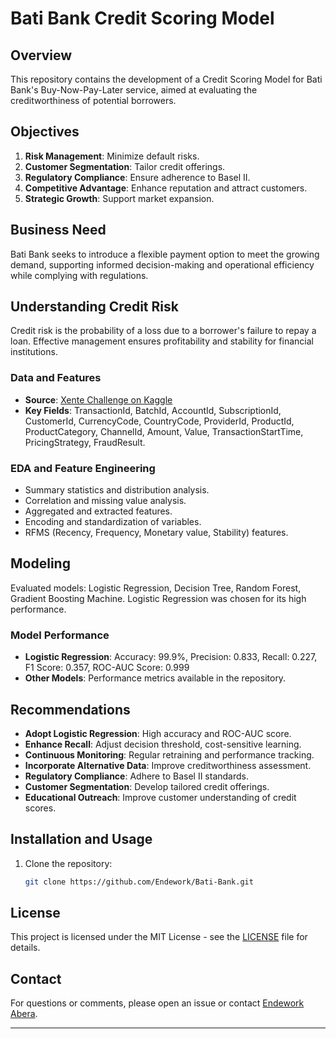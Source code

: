 # Bati Bank Credit Scoring Model

## Overview

This repository contains the development of a Credit Scoring Model for Bati Bank's Buy-Now-Pay-Later service, aimed at evaluating the creditworthiness of potential borrowers.

## Objectives

1. **Risk Management**: Minimize default risks.
2. **Customer Segmentation**: Tailor credit offerings.
3. **Regulatory Compliance**: Ensure adherence to Basel II.
4. **Competitive Advantage**: Enhance reputation and attract customers.
5. **Strategic Growth**: Support market expansion.

## Business Need

Bati Bank seeks to introduce a flexible payment option to meet the growing demand, supporting informed decision-making and operational efficiency while complying with regulations.

## Understanding Credit Risk

Credit risk is the probability of a loss due to a borrower's failure to repay a loan. Effective management ensures profitability and stability for financial institutions.

### Data and Features

- **Source**: [Xente Challenge on Kaggle](https://www.kaggle.com/xentechallenge)
- **Key Fields**: TransactionId, BatchId, AccountId, SubscriptionId, CustomerId, CurrencyCode, CountryCode, ProviderId, ProductId, ProductCategory, ChannelId, Amount, Value, TransactionStartTime, PricingStrategy, FraudResult.

### EDA and Feature Engineering

- Summary statistics and distribution analysis.
- Correlation and missing value analysis.
- Aggregated and extracted features.
- Encoding and standardization of variables.
- RFMS (Recency, Frequency, Monetary value, Stability) features.

## Modeling

Evaluated models: Logistic Regression, Decision Tree, Random Forest, Gradient Boosting Machine. Logistic Regression was chosen for its high performance.

### Model Performance

- **Logistic Regression**: Accuracy: 99.9%, Precision: 0.833, Recall: 0.227, F1 Score: 0.357, ROC-AUC Score: 0.999
- **Other Models**: Performance metrics available in the repository.

## Recommendations

- **Adopt Logistic Regression**: High accuracy and ROC-AUC score.
- **Enhance Recall**: Adjust decision threshold, cost-sensitive learning.
- **Continuous Monitoring**: Regular retraining and performance tracking.
- **Incorporate Alternative Data**: Improve creditworthiness assessment.
- **Regulatory Compliance**: Adhere to Basel II standards.
- **Customer Segmentation**: Develop tailored credit offerings.
- **Educational Outreach**: Improve customer understanding of credit scores.

## Installation and Usage

1. Clone the repository:
    ```bash
    git clone https://github.com/Endework/Bati-Bank.git
    ```

## License

This project is licensed under the MIT License - see the [LICENSE](LICENSE) file for details.

## Contact

For questions or comments, please open an issue or contact [Endework Abera](mailto:endework99@gmail.com).

---

